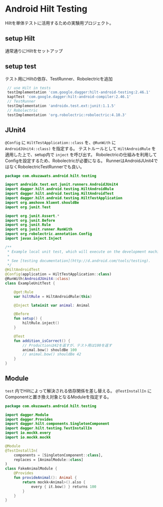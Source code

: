 # Android Hilt Testing

Hiltを単体テストに活用するための実験用プロジェクト。

## setup Hilt

通常通りにHiltをセットアップ

## setup test

テスト用にHiltの依存、TestRunner、Robolectricを追加

```groovy
 // use Hilt in tests
 testImplementation 'com.google.dagger:hilt-android-testing:2.46.1'
 kaptTest 'com.google.dagger:hilt-android-compiler:2.46.1'
 // TestRunner
 testImplementation 'androidx.test.ext:junit:1.1.5'
 // Robolectric
 testImplementation 'org.robolectric:robolectric:4.10.3'
```

## JUnit4

`@Config` に `HiltTestApplication::class` を、`@RunWith` に `AndroidJUnit4::class)` を指定する。
テストルールとして `HiltAndroidRule` を適用した上で、setup内で `inject` を呼び出す。
Robolectricの仕組みを利用してConfigを設定するため、Robolectricが必要になる。
RunnerはAndroidJUnit4ではなくRobolectricTestRunnerでも良い。

```kotlin
package com.okuzawats.android.hilt.testing

import androidx.test.ext.junit.runners.AndroidJUnit4
import dagger.hilt.android.testing.HiltAndroidRule
import dagger.hilt.android.testing.HiltAndroidTest
import dagger.hilt.android.testing.HiltTestApplication
import org.amshove.kluent.shouldBe
import org.junit.Test

import org.junit.Assert.*
import org.junit.Before
import org.junit.Rule
import org.junit.runner.RunWith
import org.robolectric.annotation.Config
import javax.inject.Inject

/**
 * Example local unit test, which will execute on the development machine (host).
 *
 * See [testing documentation](http://d.android.com/tools/testing).
 */
@HiltAndroidTest
@Config(application = HiltTestApplication::class)
@RunWith(AndroidJUnit4::class)
class ExampleUnitTest {

    @get:Rule
    var hiltRule = HiltAndroidRule(this)

    @Inject lateinit var animal: Animal

    @Before
    fun setup() {
        hiltRule.inject()
    }

    @Test
    fun addition_isCorrect() {
        // Productionは42を返すが、テスト用は100を返す
        animal.bow() shouldBe 100
        // animal.bow() shouldBe 42
    }
}
```

## Module

`test` 内でHiltによって解決される依存関係を差し替える。
`@TestInstallIn` にComponentと置き換え対象となるModuleを指定する。

```kotlin
package com.okuzawats.android.hilt.testing

import dagger.Module
import dagger.Provides
import dagger.hilt.components.SingletonComponent
import dagger.hilt.testing.TestInstallIn
import io.mockk.every
import io.mockk.mockk

@Module
@TestInstallIn(
    components = [SingletonComponent::class],
    replaces = [AnimalModule::class]
)
class FakeAnimalModule {
    @Provides
    fun provideAnimal(): Animal {
        return mockk<Animal>().also {
            every { it.bow() } returns 100
        }
    }
}
```
